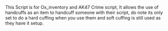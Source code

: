 This Script is for Ox_inventory and AK47 Crime script, It allows the use of handcuffs as an item to handcuff someone with their script, do note its only set to do a hard cuffing when you use them and soft cuffing is still used as they have it setup.
